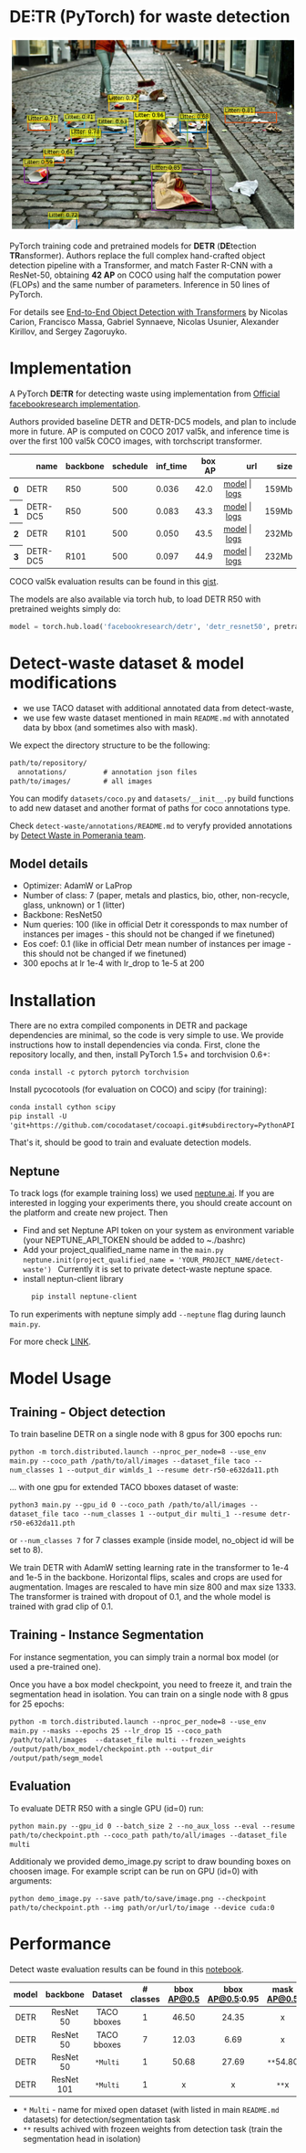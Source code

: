 # **DE⫶TR** (PyTorch) for waste detection

![](notebooks/detr_visualize.png)

PyTorch training code and pretrained models for **DETR** (**DE**tection **TR**ansformer).
Authors replace the full complex hand-crafted object detection pipeline with a Transformer, and match Faster R-CNN with a ResNet-50, obtaining **42 AP** on COCO using half the computation power (FLOPs) and the same number of parameters. Inference in 50 lines of PyTorch.

For details see [End-to-End Object Detection with Transformers](https://ai.facebook.com/research/publications/end-to-end-object-detection-with-transformers) by Nicolas Carion, Francisco Massa, Gabriel Synnaeve, Nicolas Usunier, Alexander Kirillov, and Sergey Zagoruyko.

# Implementation
A PyTorch **DE⫶TR** for detecting waste using implementation from  [Official facebookresearch implementation](https://github.com/facebookresearch/detr).

Authors provided baseline DETR and DETR-DC5 models, and plan to include more in future.
AP is computed on COCO 2017 val5k, and inference time is over the first 100 val5k COCO images,
with torchscript transformer.

<table>
  <thead>
    <tr style="text-align: right;">
      <th></th>
      <th>name</th>
      <th>backbone</th>
      <th>schedule</th>
      <th>inf_time</th>
      <th>box AP</th>
      <th>url</th>
      <th>size</th>
    </tr>
  </thead>
  <tbody>
    <tr>
      <th>0</th>
      <td>DETR</td>
      <td>R50</td>
      <td>500</td>
      <td>0.036</td>
      <td>42.0</td>
      <td><a href="https://dl.fbaipublicfiles.com/detr/detr-r50-e632da11.pth">model</a>&nbsp;|&nbsp;<a href="https://dl.fbaipublicfiles.com/detr/logs/detr-r50_log.txt">logs</a></td>
      <td>159Mb</td>
    </tr>
    <tr>
      <th>1</th>
      <td>DETR-DC5</td>
      <td>R50</td>
      <td>500</td>
      <td>0.083</td>
      <td>43.3</td>
      <td><a href="https://dl.fbaipublicfiles.com/detr/detr-r50-dc5-f0fb7ef5.pth">model</a>&nbsp;|&nbsp;<a href="https://dl.fbaipublicfiles.com/detr/logs/detr-r50-dc5_log.txt">logs</a></td>
      <td>159Mb</td>
    </tr>
    <tr>
      <th>2</th>
      <td>DETR</td>
      <td>R101</td>
      <td>500</td>
      <td>0.050</td>
      <td>43.5</td>
      <td><a href="https://dl.fbaipublicfiles.com/detr/detr-r101-2c7b67e5.pth">model</a>&nbsp;|&nbsp;<a href="https://dl.fbaipublicfiles.com/detr/logs/detr-r101_log.txt">logs</a></td>
      <td>232Mb</td>
    </tr>
    <tr>
      <th>3</th>
      <td>DETR-DC5</td>
      <td>R101</td>
      <td>500</td>
      <td>0.097</td>
      <td>44.9</td>
      <td><a href="https://dl.fbaipublicfiles.com/detr/detr-r101-dc5-a2e86def.pth">model</a>&nbsp;|&nbsp;<a href="https://dl.fbaipublicfiles.com/detr/logs/detr-r101-dc5_log.txt">logs</a></td>
      <td>232Mb</td>
    </tr>
  </tbody>
</table>

COCO val5k evaluation results can be found in this [gist](https://gist.github.com/szagoruyko/9c9ebb8455610958f7deaa27845d7918).

The models are also available via torch hub,
to load DETR R50 with pretrained weights simply do:
```python
model = torch.hub.load('facebookresearch/detr', 'detr_resnet50', pretrained=True)
```

# Detect-waste dataset & model modifications
* we use TACO dataset with additional annotated data from detect-waste,
* we use few waste dataset mentioned in main `README.md` with annotated data by bbox (and sometimes also with mask).

We expect the directory structure to be the following:
```
path/to/repository/
  annotations/         # annotation json files
path/to/images/        # all images
```
You can modify `datasets/coco.py` and `datasets/__init__.py` build functions to add new dataset and another format of paths for coco annotations type.

Check `detect-waste/annotations/README.md` to veryfy provided annotations by [Detect Waste in Pomerania team](https://detectwaste.ml/).

## Model details
* Optimizer: AdamW or LaProp
* Number of class: 7 (paper, metals and plastics, bio, other, non-recycle, glass, unknown) or 1 (litter)
* Backbone: ResNet50
* Num queries: 100 (like in official Detr it coressponds to max number of instances per images - this should not be changed if we finetuned)
* Eos coef: 0.1 (like in official Detr mean number of instances per image - this should not be changed if we finetuned)
* 300 epochs at lr 1e-4 with lr_drop to 1e-5 at 200

# Installation
There are no extra compiled components in DETR and package dependencies are minimal,
so the code is very simple to use. We provide instructions how to install dependencies via conda.
First, clone the repository locally, and then, install PyTorch 1.5+ and torchvision 0.6+:
```
conda install -c pytorch pytorch torchvision
```
Install pycocotools (for evaluation on COCO) and scipy (for training):
```
conda install cython scipy
pip install -U 'git+https://github.com/cocodataset/cocoapi.git#subdirectory=PythonAPI'
```
That's it, should be good to train and evaluate detection models.

## Neptune
To track logs (for example training loss) we used [neptune.ai](https://neptune.ai/). If you are interested in logging your experiments there, you should create account on the platform and create new project. Then
* Find and set Neptune API token on your system as environment variable (your NEPTUNE_API_TOKEN should be added to ~./bashrc)
* Add your project_qualified_name name in the `main.py`
    `neptune.init(project_qualified_name = 'YOUR_PROJECT_NAME/detect-waste') `
    Currently it is set to private detect-waste neptune space.
* install neptun-client library
    ```bash
      pip install neptune-client
    ```

To run experiments with neptune simply add `--neptune` flag during launch `main.py`.

For more check [LINK](https://neptune.ai/how-it-works).

# Model Usage

## Training - Object detection
To train baseline DETR on a single node with 8 gpus for 300 epochs run:
```
python -m torch.distributed.launch --nproc_per_node=8 --use_env main.py --coco_path /path/to/all/images --dataset_file taco --num_classes 1 --output_dir wimlds_1 --resume detr-r50-e632da11.pth
```
... with one gpu for extended TACO bboxes dataset of waste:

```
python3 main.py --gpu_id 0 --coco_path /path/to/all/images --dataset_file taco --num_classes 1 --output_dir multi_1 --resume detr-r50-e632da11.pth
```
or `--num_classes 7` for 7 classes example (inside model, no_object id will be set to 8).

We train DETR with AdamW setting learning rate in the transformer to 1e-4 and 1e-5 in the backbone.
Horizontal flips, scales and crops are used for augmentation.
Images are rescaled to have min size 800 and max size 1333.
The transformer is trained with dropout of 0.1, and the whole model is trained with grad clip of 0.1.

## Training - Instance Segmentation
For instance segmentation, you can simply train a normal box model (or used a pre-trained one).

Once you have a box model checkpoint, you need to freeze it, and train the segmentation head in isolation.
You can train on a single node with 8 gpus for 25 epochs:

```
python -m torch.distributed.launch --nproc_per_node=8 --use_env main.py --masks --epochs 25 --lr_drop 15 --coco_path /path/to/all/images  --dataset_file multi --frozen_weights /output/path/box_model/checkpoint.pth --output_dir /output/path/segm_model
```

## Evaluation
To evaluate DETR R50 with a single GPU (id=0) run:
```
python main.py --gpu_id 0 --batch_size 2 --no_aux_loss --eval --resume path/to/checkpoint.pth --coco_path path/to/all/images --dataset_file multi
```
Additionaly we provided demo_image.py script to draw bounding boxes on choosen image. For example script can be run on GPU (id=0) with arguments:
```
python demo_image.py --save path/to/save/image.png --checkpoint path/to/checkpoint.pth --img path/or/url/to/image --device cuda:0
```

# Performance

Detect waste evaluation results can be found in this [notebook](https://github.com/wimlds-trojmiasto/detect-waste/blob/main/detr/notebooks/Detect_Waste_finetuning_detr.ipynb).

| model | backbone  | Dataset | # classes| bbox AP@0.5 | bbox AP@0.5:0.95 | mask AP@0.5 | mask AP@0.5:0.95|
| :---: | :-------: | :-----: | :-------:| :---------: | :--------------: | :---------: | :--------------:|
| DETR  | ResNet 50 |TACO bboxes| 1      |    46.50    |       24.35      |      x      |  x              |
| DETR  | ResNet 50 |TACO bboxes| 7      |    12.03    |       6.69       |      x      |  x              |
| DETR  | ResNet 50 |`*Multi`   | 1      |    50.68    |       27.69      | `**`54.80   |  `**`32.17      |
| DETR  |ResNet 101 |`*Multi`   | 1      |    x        |       x          |      `**`x  |  `**`x          |

* `*` `Multi` - name for mixed open dataset (with listed in main `README.md` datasets) for detection/segmentation task
* `**` results achived with frozeen weights from detection task (train the segmentation head in isolation)
